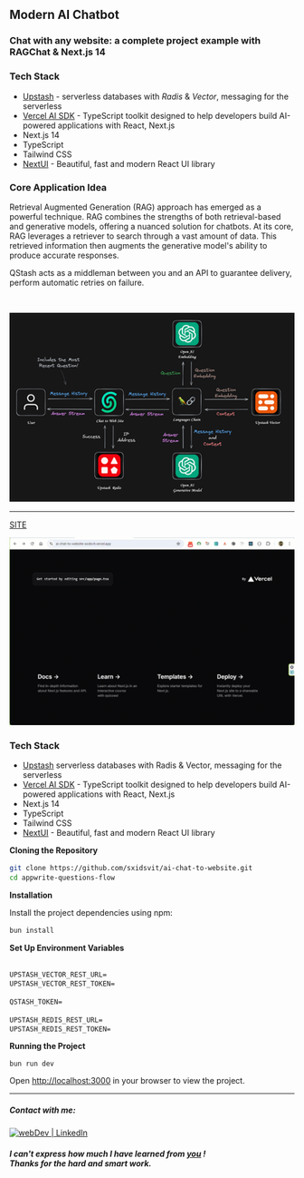 
## Modern AI Chatbot 

### Chat with any website: а complete project example with RAGChat & Next.js 14

### Tech Stack

- [Upstash](https://upstash.com/) - serverless databases with *Radis* & *Vector*, messaging for the serverless
- [Vercel AI SDK](https://sdk.vercel.ai/docs/introduction) - TypeScript toolkit designed to help developers build AI-powered applications with React, Next.js
- Next.js 14
- TypeScript 
- Tailwind CSS
- [NextUI](https://nextui.org/) - Beautiful, fast and modern React UI library

### Core Application Idea 

Retrieval Augmented Generation (RAG) approach has emerged as a powerful technique. RAG combines the strengths of both retrieval-based and generative models, offering a nuanced solution for chatbots. At its core, RAG leverages a retriever to search through a vast amount of data. This retrieved information then augments the generative model's ability to produce accurate responses.

QStash acts as a middleman between you and an API to guarantee delivery, perform automatic retries on failure.

<br/>

![](diagram.png)

---

[SITE](https://ai-chat-to-website-sxidsvit.vercel.app/)

![](demo.gif)

### Tech Stack

- [Upstash](https://upstash.com/) serverless databases with Radis & Vector, messaging for the serverless
- [Vercel AI SDK](https://sdk.vercel.ai/docs/introduction) - TypeScript toolkit designed to help developers build AI-powered applications with React, Next.js
- Next.js 14
- TypeScript 
- Tailwind CSS
- [NextUI](https://nextui.org/) - Beautiful, fast and modern React UI library


**Cloning the Repository**

```bash
git clone https://github.com/sxidsvit/ai-chat-to-website.git 
cd appwrite-questions-flow
```

**Installation**

Install the project dependencies using npm:

```bash
bun install
```

**Set Up Environment Variables**

```env

UPSTASH_VECTOR_REST_URL=
UPSTASH_VECTOR_REST_TOKEN=

QSTASH_TOKEN=

UPSTASH_REDIS_REST_URL=
UPSTASH_REDIS_REST_TOKEN=
```


**Running the Project**

```bash
bun run dev
```

Open [http://localhost:3000](http://localhost:3000) in your browser to view the project.


---

##### Contact with me:

[<img alt="webDev | LinkedIn" src="https://img.shields.io/badge/linkedin-0077B5.svg?&style=for-the-badge&logo=linkedin&logoColor=white" />][linkedin]

[linkedin]: https://www.linkedin.com/in/sergiy-antonyuk/


##### I can't express how much I have learned from [you](https://chaicode.com/) ! <br> Thanks for the hard and smart work.
